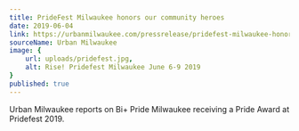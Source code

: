 ```yaml
---
title: PrideFest Milwaukee honors our community heroes
date: 2019-06-04
link: https://urbanmilwaukee.com/pressrelease/pridefest-milwaukee-honors-our-community-heroes/
sourceName: Urban Milwaukee
image: {
    url: uploads/pridefest.jpg,
    alt: Rise! Pridefest Milwaukee June 6-9 2019
}
published: true
---
```


Urban Milwaukee reports on Bi+ Pride Milwaukee receiving a Pride Award at Pridefest 2019.